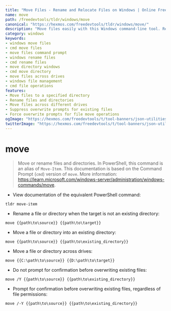 ```yaml
---
title: "Move Files - Rename and Relocate Files on Windows | Online Free DevTools by Hexmos"
name: move
path: /freedevtools/tldr/windows/move
canonical: "https://hexmos.com/freedevtools/tldr/windows/move/"
description: "Move files easily with this Windows command-line tool. Rename and relocate files and directories within and across drives. Free online tool, no registration required."
category: windows
keywords:
- windows move files
- cmd move files
- move files command prompt
- windows rename files
- cmd rename files
- move directory windows
- cmd move directory
- move files across drives
- windows file management
- cmd file operations
features:
- Move files to a specified directory
- Rename files and directories
- Move files across different drives
- Suppress overwrite prompts for existing files
- Force overwrite prompts for file move operations
ogImage: "https://hexmos.com/freedevtools/t/tool-banners/json-utilities-banner.png"
twitterImage: "https://hexmos.com/freedevtools/t/tool-banners/json-utilities-banner.png"
---
```


# move

> Move or rename files and directories.
> In PowerShell, this command is an alias of `Move-Item`. This documentation is based on the Command Prompt (`cmd`) version of `move`.
> More information: <https://learn.microsoft.com/windows-server/administration/windows-commands/move>.

- View documentation of the equivalent PowerShell command:

`tldr move-item`

- Rename a file or directory when the target is not an existing directory:

`move {{path\to\source}} {{path\to\target}}`

- Move a file or directory into an existing directory:

`move {{path\to\source}} {{path\to\existing_directory}}`

- Move a file or directory across drives:

`move {{C:\path\to\source}} {{D:\path\to\target}}`

- Do not prompt for confirmation before overwriting existing files:

`move /Y {{path\to\source}} {{path\to\existing_directory}}`

- Prompt for confirmation before overwriting existing files, regardless of file permissions:

`move /-Y {{path\to\source}} {{path\to\existing_directory}}`
